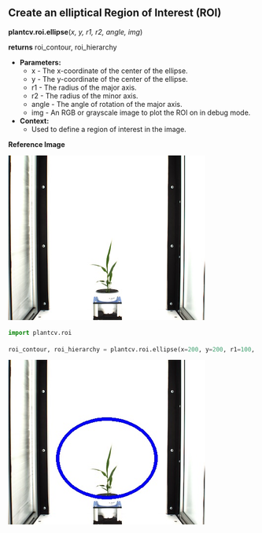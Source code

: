 ## Create an elliptical Region of Interest (ROI)

**plantcv.roi.ellipse**(*x, y, r1, r2, angle, img*)

**returns** roi_contour, roi_hierarchy

- **Parameters:**
    - x - The x-coordinate of the center of the ellipse.
    - y - The y-coordinate of the center of the ellipse.
    - r1 - The radius of the major axis.
    - r2 - The radius of the minor axis.
    - angle - The angle of rotation of the major axis.
    - img - An RGB or grayscale image to plot the ROI on in debug mode.
- **Context:**
    - Used to define a region of interest in the image.

**Reference Image**

![Screenshot](img/documentation_images/ellipse/original_image.jpg)

```python
import plantcv.roi

roi_contour, roi_hierarchy = plantcv.roi.ellipse(x=200, y=200, r1=100, r2=80, angle=0, img=rgb_img)
```

![Screenshot](img/documentation_images/ellipse/image_with_roi.jpg)
